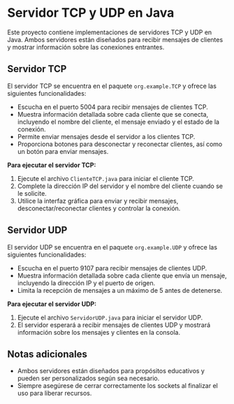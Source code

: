 # Servidor TCP y UDP en Java

Este proyecto contiene implementaciones de servidores TCP y UDP en Java. Ambos servidores están diseñados para recibir mensajes de clientes y mostrar información sobre las conexiones entrantes.

## Servidor TCP

El servidor TCP se encuentra en el paquete `org.example.TCP` y ofrece las siguientes funcionalidades:

- Escucha en el puerto 5004 para recibir mensajes de clientes TCP.
- Muestra información detallada sobre cada cliente que se conecta, incluyendo el nombre del cliente, el mensaje enviado y el estado de la conexión.
- Permite enviar mensajes desde el servidor a los clientes TCP.
- Proporciona botones para desconectar y reconectar clientes, así como un botón para enviar mensajes.

**Para ejecutar el servidor TCP:**

1. Ejecute el archivo `ClienteTCP.java` para iniciar el cliente TCP.
2. Complete la dirección IP del servidor y el nombre del cliente cuando se le solicite.
3. Utilice la interfaz gráfica para enviar y recibir mensajes, desconectar/reconectar clientes y controlar la conexión.

## Servidor UDP

El servidor UDP se encuentra en el paquete `org.example.UDP` y ofrece las siguientes funcionalidades:

- Escucha en el puerto 9107 para recibir mensajes de clientes UDP.
- Muestra información detallada sobre cada cliente que envía un mensaje, incluyendo la dirección IP y el puerto de origen.
- Limita la recepción de mensajes a un máximo de 5 antes de detenerse.

**Para ejecutar el servidor UDP:**

1. Ejecute el archivo `ServidorUDP.java` para iniciar el servidor UDP.
2. El servidor esperará a recibir mensajes de clientes UDP y mostrará información sobre los mensajes y clientes en la consola.

## Notas adicionales

- Ambos servidores están diseñados para propósitos educativos y pueden ser personalizados según sea necesario.
- Siempre asegúrese de cerrar correctamente los sockets al finalizar el uso para liberar recursos.
